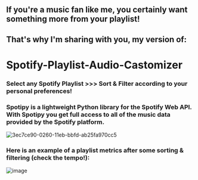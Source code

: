 ## If you're a music fan like me, you certainly want something more from your playlist!
## That's why I'm sharing with you, my version of:
# Spotify-Playlist-Audio-Castomizer

### Select any Spotify Playlist >>> Sort & Filter according to your personal preferences!
### Spotipy is a lightweight Python library for the Spotify Web API. With Spotipy you get full access to all of the music data provided by the Spotify platform.

![3ec7ce90-0260-11eb-bbfd-ab25fa970cc5](https://user-images.githubusercontent.com/114693551/202274617-c0cce131-960f-4b70-b2a0-231625d94ced.png)


### Here is an example of a playlist metrics after some sorting & filtering (check the tempo!):

![image](https://user-images.githubusercontent.com/114693551/199847227-b8a7a6b8-1d22-4c12-80ba-7a309f19e867.png)

